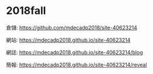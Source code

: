 # 2018fall
倉儲: https://github.com/mdecadp2018/site-40623214

網站: https://mdecadp2018.github.io/site-40623214

網誌: https://mdecadp2018.github.io/site-40623214/blog

簡報: https://mdecadp2018.github.io/site-40623214/reveal
